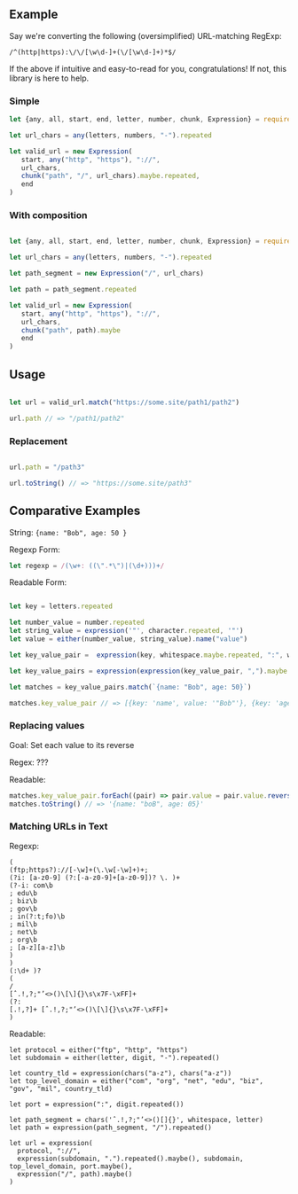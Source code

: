 ## Example 

Say we're converting the following (oversimplified) URL-matching RegExp:

```
/^(http|https):\/\/[\w\d-]+(\/[\w\d-]+)*$/
```

If the above if intuitive and easy-to-read for you, congratulations! If not, this library is here to help.

### Simple

```js
let {any, all, start, end, letter, number, chunk, Expression} = require('simple_expression')

let url_chars = any(letters, numbers, "-").repeated

let valid_url = new Expression(
   start, any("http", "https"), "://", 
   url_chars,
   chunk("path", "/", url_chars).maybe.repeated,
   end
)
```

### With composition

```js

let {any, all, start, end, letter, number, chunk, Expression} = require('simple_expression')

let url_chars = any(letters, numbers, "-").repeated

let path_segment = new Expression("/", url_chars)

let path = path_segment.repeated

let valid_url = new Expression(
   start, any("http", "https"), "://",
   url_chars,
   chunk("path", path).maybe
   end
)

```

## Usage

```js

let url = valid_url.match("https://some.site/path1/path2")

url.path // => "/path1/path2"
```

### Replacement
```js

url.path = "/path3"

url.toString() // => "https://some.site/path3"

```


## Comparative Examples

String:  `{name: "Bob", age: 50 }`


Regexp Form:

```js
let regexp = /(\w+: ((\".*\")|(\d+)))+/
```

Readable Form:
```js

let key = letters.repeated

let number_value = number.repeated
let string_value = expression('"', character.repeated, '"')
let value = either(number_value, string_value).name("value")

let key_value_pair =  expression(key, whitespace.maybe.repeated, ":", whitespace.maybe.repeated, value).name("key_value_pair")

let key_value_pairs = expression(expression(key_value_pair, ",").maybe.repeated, key_value_pair)

let matches = key_value_pairs.match(`{name: "Bob", age: 50}`)

matches.key_value_pair // => [{key: 'name', value: '"Bob"'}, {key: 'age', value: 50}]
```

### Replacing values

Goal: Set each value to its reverse

Regex: ???

Readable:

```js 
matches.key_value_pair.forEach((pair) => pair.value = pair.value.reverse())
matches.toString() // => '{name: "boB", age: 05}'
```

### Matching URLs in Text

Regexp:

```
(
(ftp;https?)://[-\w]+(\.\w[-\w]+)+;
(?i: [a-z0-9] (?:[-a-z0-9]+[a-z0-9])? \. )+
(?-i: com\b
; edu\b
; biz\b
; gov\b
; in(?:t;fo)\b 
; mil\b
; net\b
; org\b
; [a-z][a-z]\b
)
)
(:\d+ )?
(
/
[ˆ.!,?;"’<>()\[\]{}\s\x7F-\xFF]+
(?:
[.!,?]+ [ˆ.!,?;"’<>()\[\]{}\s\x7F-\xFF]+
)
```

Readable:

```
let protocol = either("ftp", "http", "https")
let subdomain = either(letter, digit, "-").repeated()

let country_tld = expression(chars("a-z"), chars("a-z"))
let top_level_domain = either("com", "org", "net", "edu", "biz", "gov", "mil", country_tld)

let port = expression(":", digit.repeated())

let path_segment = chars('ˆ.!,?;"’<>()[]{}', whitespace, letter)
let path = expression(path_segment, "/").repeated()

let url = expression(
  protocol, "://", 
  expression(subdomain, ".").repeated().maybe(), subdomain, top_level_domain, port.maybe(), 
  expression("/", path).maybe()
)
```

